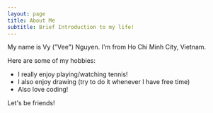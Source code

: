```yaml
---
layout: page
title: About Me
subtitle: Brief Introduction to my life!
---
```


My name is Vy ("Vee") Nguyen. I'm from Ho Chi Minh City, Vietnam.

Here are some of my hobbies:
 
 * I really enjoy playing/watching tennis!
 * I also enjoy drawing (try to do it whenever I have free time)
 * Also love coding!

Let's be friends!
